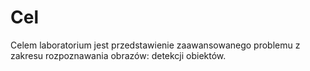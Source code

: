 # Cel

Celem laboratorium jest przedstawienie zaawansowanego problemu z zakresu rozpoznawania obrazów: detekcji obiektów.
